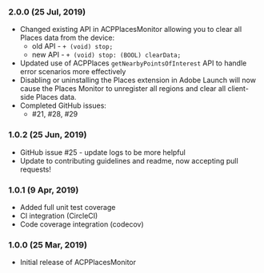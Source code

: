 ### 2.0.0 (25 Jul, 2019)
- Changed existing API in ACPPlacesMonitor allowing you to clear all Places data from the device:
  - old API - `+ (void) stop;`
  - new API - `+ (void) stop: (BOOL) clearData;`
- Updated use of ACPPlaces `getNearbyPointsOfInterest` API to handle error scenarios more effectively
- Disabling or uninstalling the Places extension in Adobe Launch will now cause the Places Monitor to unregister all regions and clear all client-side Places data.
- Completed GitHub issues:
  - #21, #28, #29

### 1.0.2 (25 Jun, 2019)
- GitHub issue #25 - update logs to be more helpful
- Update to contributing guidelines and readme, now accepting pull requests!

### 1.0.1 (9 Apr, 2019)
- Added full unit test coverage
- CI integration (CircleCI)
- Code coverage integration (codecov)

### 1.0.0 (25 Mar, 2019)
- Initial release of ACPPlacesMonitor
